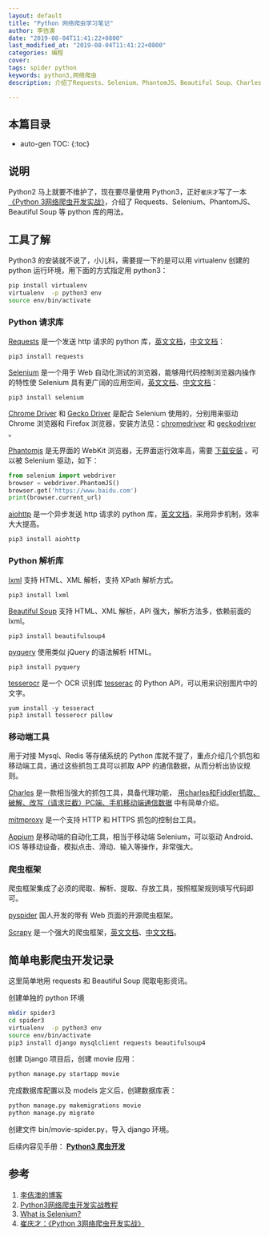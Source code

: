 ```yaml
---
layout: default
title: "Python 网络爬虫学习笔记"
author: 李佶澳
date: "2019-08-04T11:41:22+0800"
last_modified_at: "2019-08-04T11:41:22+0800"
categories: 编程
cover: 
tags: spider python
keywords: python3,网络爬虫
description: 介绍了Requests、Selenium、PhantomJS、Beautiful Soup、Charles、Scrapy等python库或工具的用法

---
```


## 本篇目录

* auto-gen TOC:
{:toc}

## 说明

Python2 马上就要不维护了，现在要尽量使用 Python3，正好`崔庆才`写了一本[《Python 3网络爬虫开发实战》][4]，介绍了 Requests、Selenium、PhantomJS、Beautiful Soup 等 python 库的用法。

## 工具了解

Python3 的安装就不说了，小儿科，需要提一下的是可以用 virtualenv 创建的 python 运行环境，用下面的方式指定用 python3：

```sh
pip install virtualenv
virtualenv  -p python3 env
source env/bin/activate
```

### Python 请求库

[Requests](https://github.com/requests/requests) 是一个发送 http 请求的 python 库，[英文文档](https://2.python-requests.org/en/master/)，[中文文档](http://2.python-requests.org/zh_CN/latest/)：

	pip3 install requests

[Selenium](https://github.com/SeleniumHQ/selenium/tree/master/py) 是一个用于 Web 自动化测试的浏览器，能够用代码控制浏览器内操作的特性使 Selenium 具有更广阔的应用空间，[英文文档](https://selenium-python.readthedocs.io/)、[中文文档](https://selenium-python-zh.readthedocs.io/en/latest/)：

	pip3 install selenium

[Chrome Driver](https://sites.google.com/a/chromium.org/chromedriver) 和 [Gecko Driver](https://github.com/mozilla/geckodriver) 是配合 Selenium 使用的，分别用来驱动 Chrome 浏览器和 Firefox 浏览器，安装方法见：[chromedriver](https://cuiqingcai.com/5135.html) 和 [geckodriver](https://cuiqingcai.com/5153.html) 。

[Phantomjs](http://phantomjs.org) 是无界面的 WebKit 浏览器，无界面运行效率高，需要 [下载安装](https://phantomjs.org/download.html) 。可以被 Selenium 驱动，如下：


```python
from selenium import webdriver
browser = webdriver.PhantomJS()
browser.get('https://www.baidu.com')
print(browser.current_url)
```

[aiohttp](https://github.com/aio-libs/aiohttp) 是一个异步发送 http 请求的 python 库，[英文文档](https://aiohttp.readthedocs.io/en/stable/)，采用异步机制，效率大大提高。

	pip3 install aiohttp

### Python 解析库

[lxml](https://github.com/lxml/lxml) 支持 HTML、XML 解析，支持 XPath 解析方式。

	pip3 install lxml

[Beautiful Soup](https://www.crummy.com/software/BeautifulSoup/bs4/doc) 支持 HTML、XML 解析，API 强大，解析方法多，依赖前面的 lxml。

	pip3 install beautifulsoup4

[pyquery](https://github.com/gawel/pyquery) 使用类似 jQuery 的语法解析 HTML。

	pip3 install pyquery

[tesserocr](https://github.com/sirfz/tesserocr)  是一个 OCR 识别库 [tesserac](https://github.com/tesseract-ocr/tesseract) 的 Python API，可以用来识别图片中的文字。

	yum install -y tesseract
	pip3 install tesserocr pillow

### 移动端工具

用于对接 Mysql、Redis 等存储系统的 Python 库就不提了，重点介绍几个抓包和移动端工具，通过这些抓包工具可以抓取 APP 的通信数据，从而分析出协议规则。

[Charles](https://www.charlesproxy.com) 是一款相当强大的抓包工具，具备代理功能， [用charles和Fiddler抓取、破解、改写（请求拦截）PC端、手机移动端通信数据](https://www.lijiaocn.com/%E6%8A%80%E5%B7%A7/2018/02/05/pkt-capture.html) 中有简单介绍。

[mitmproxy](https://github.com/mitmproxy/mitmproxy) 是一个支持 HTTP 和 HTTPS 抓包的控制台工具。

[Appium](htttps://github.com/appium/appium) 是移动端的自动化工具，相当于移动端 Selenium，可以驱动 Android、iOS 等移动设备，模拟点击、滑动、输入等操作，非常强大。

### 爬虫框架

爬虫框架集成了必须的爬取、解析、提取、存放工具，按照框架规则填写代码即可。

[pyspider](https://github.com/binux/pyspider) 国人开发的带有 Web 页面的开源爬虫框架。

[Scrapy](https://github.com/scrapy/scrapy) 是一个强大的爬虫框架，[英文文档](https://docs.scrapy.org/en/master/intro/overview.html)、[中文文档](https://scrapy-chs.readthedocs.io/zh_CN/0.24/intro/overview.html0)。

## 简单电影爬虫开发记录

这里简单地用 requests 和 Beautiful Soup 爬取电影资讯。

创建单独的 python 环境

```sh
mkdir spider3
cd spider3
virtualenv  -p python3 env
source env/bin/activate
pip3 install django mysqlclient requests beautifulsoup4
```

创建 Django 项目后，创建 movie 应用：

```sh
python manage.py startapp movie
```

完成数据库配置以及 models 定义后，创建数据库表：

```sh
python manage.py makemigrations movie
python manage.py migrate
```

创建文件 bin/movie-spider.py，导入 django 环境。

后续内容见手册： **[Python3 爬虫开发](https://www.lijiaocn.com/prog/py3spider/)**

## 参考

1. [李佶澳的博客][1]
2. [Python3网络爬虫开发实战教程][2]
3. [What is Selenium?][3]
4. [崔庆才：《Python 3网络爬虫开发实战》][4]

[1]: https://www.lijiaocn.com "李佶澳的博客"
[2]: https://cuiqingcai.com/5052.html "Python3网络爬虫开发实战教程"
[3]: https://www.seleniumhq.org/ "What is Selenium?"
[4]: https://union-click.jd.com/jdc?e=&p=AyIGZRtYFAcXBFIZWR0yEgRXGVkRBxM3EUQDS10iXhBeGlcJDBkNXg9JHU4YDk5ER1xOGRNLGEEcVV8BXURFUFdfC0RVU1JRUy1OVxUBEAVXH14UMlYDHU8Sd19AYigcI0NLSQEKezN3QmILWStaJQITBlQbWRUHEwJlK1sSMkBpja3tzaejG4Gx1MCKhTdUK1sRBRcOXR1dHQsQAlYrXBULIkUQXw5dbFdZA08eTFZRN2UrWCUyIgdlGGtXbBpVBk4JHAARDgBMDhALRQMGGA4RCkIDVkxYRwEQU1dJaxcDEwNc "崔庆才：《Python 3网络爬虫开发实战 》"

